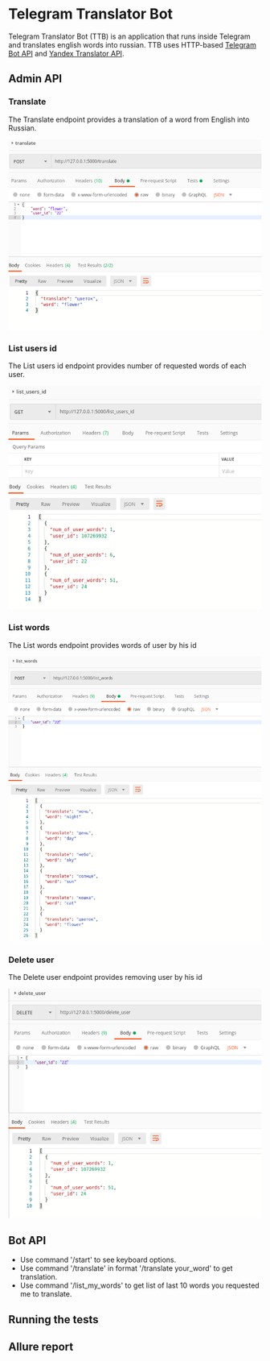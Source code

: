 # Telegram Translator Bot
Telegram Translator Bot (TTB) is an application that runs inside Telegram and translates english words into russian. 
TTB uses HTTP-based [Telegram Bot API](https://core.telegram.org/bots/api) and [Yandex Translator API](https://yandex.ru/dev/translate/doc/dg/concepts/about-docpage/). 
                                 
## Admin API
###  Translate 

The Translate endpoint provides a translation of a word from English into Russian.

![translate endpoint](/images/translate.png)

###  List users id

The List users id endpoint provides number of requested words of each user.

![list_users_id endpoint](/images/list_users_id.png)

###  List words

The List words endpoint provides words of user by his id

![list_words endpoint](/images/list_words.png)

###  Delete user

The Delete user endpoint provides removing user by his id 

![delete_user endpoint](/images/delete_user.png)

## Bot API

* Use command '/start' to see keyboard options.
* Use command '/translate' in format '/translate your_word' to get translation.
* Use command '/list_my_words' to get list of last 10 words you requested me to translate. 

## Running the tests

## Allure report